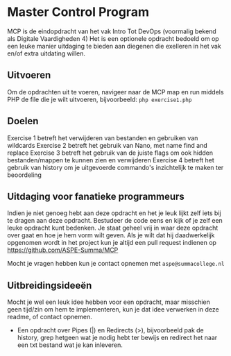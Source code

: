 # Master Control Program
MCP is de eindopdracht van het vak Intro Tot DevOps (voormalig bekend als Digitale Vaardigheden 4)
Het is een optionele opdracht bedoeld om op een leuke manier uitdaging te bieden aan diegenen die exelleren in het vak en/of extra uitdating willen.

## Uitvoeren
Om de opdrachten uit te voeren, navigeer naar de MCP map en run middels PHP de file die je wilt uitvoeren, bijvoorbeeld:
```php exercise1.php```

## Doelen
Exercise 1 betreft het verwijderen van bestanden en gebruiken van wildcards
Exercise 2 betreft het gebruik van Nano, met name find and replace
Exercise 3 betreft het gebruik van de juiste flags om ook hidden bestanden/mappen te kunnen zien en verwijderen
Exercise 4 betreft het gebruik van history om je uitgevoerde commando's inzichtelijk te maken ter beoordeling

## Uitdaging voor fanatieke programmeurs
Indien je niet genoeg hebt aan deze opdracht en het je leuk lijkt zelf iets bij te dragen aan deze opdracht. Bestudeer de code eens en kijk of je zelf een leuke opdracht kunt bedenken. Je staat geheel vrij in waar deze opdracht over gaat en hoe je hem vorm wilt geven. Als je wilt dat hij daadwerkelijk opgenomen wordt in het project kun je altijd een pull request indienen op https://github.com/ASPE-Summa/MCP

Mocht je vragen hebben kun je contact opnemen met `aspe@summacollege.nl`

## Uitbreidingsideeën
Mocht je wel een leuk idee hebben voor een opdracht, maar misschien geen tijd/zin om hem te implementeren, kun je dat idee verwerken in deze readme, of contact opnemen.

- Een opdracht over Pipes  (|) en Redirects (>), bijvoorbeeld pak de history, grep hetgeen wat je nodig hebt ter bewijs en redirect het naar een txt bestand wat je kan inleveren.
